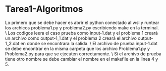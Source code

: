 # Tarea1-Algoritmos
Lo primero que se debe hacer es abrir el python conectado al wsl y runtear los archicos problema1.py y problema2.py escribiendo make en la terminal. \\
Los codigos leera el caso prueba como input-1.dat y el problema 1 creará un archivo como output-1_1.dat y el problema 2 creará el archivo output-1_2.dat en donde se encontrara la salida. \\
El archivo de prueba input-1.dat se debe encontrar en la misma carpeta que los archivo Problema1.py y Problema2.py para que se ejecuten correctamente. \\
Si el archivo de prueba tiene otro nombre se debe cambiar el nombre en el makefile en la linea 4 y 5.
